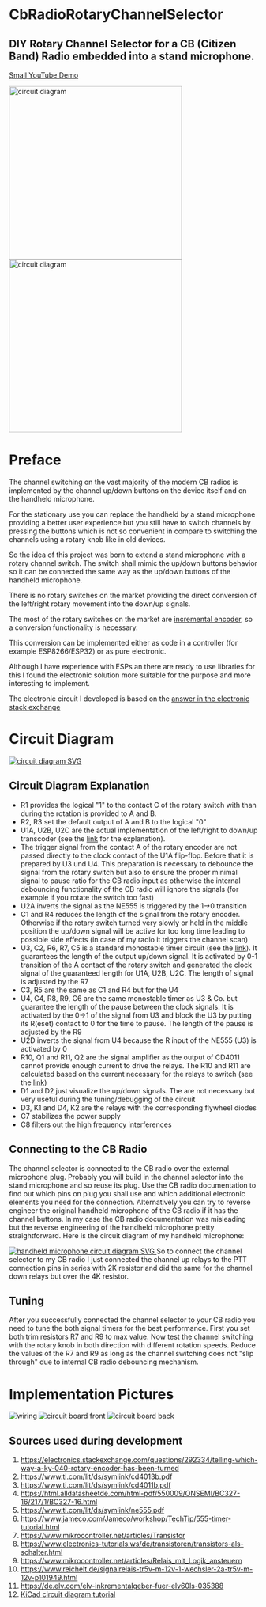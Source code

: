 # CbRadioRotaryChannelSelector
## DIY Rotary Channel Selector for a CB (Citizen Band) Radio embedded into a stand microphone.
[Small YouTube Demo](https://youtu.be/qo1N41HTzeY)

<img src="./stand_microphone.jpg" alt="circuit diagram" height="350" >
<img src="./rotary_switch.jpg" alt="circuit diagram" height="350" >


# Preface
The channel switching on the vast majority of the modern CB radios is implemented by the channel up/down buttons on the device itself and on the handheld microphone. 

For the stationary use you can replace the handheld by a stand microphone providing a better user experience but you still have to switch channels by pressing the buttons which is not so convenient in compare to switching the channels using a rotary knob like in old devices.

So the idea of this project was born to extend a stand microphone with a rotary channel switch. The switch shall mimic the up/down buttons behavior so it can be connected the same way as the up/down buttons of the handheld microphone.
 
There is no rotary switches on the market providing the direct conversion of the left/right rotary movement into the down/up signals.

The most of the rotary switches on the market are [incremental encoder](https://en.wikipedia.org/wiki/Incremental_encoder), so a conversion functionality is necessary.

This conversion can be implemented either as code in a controller (for example ESP8266/ESP32) or as pure electronic.

Although I have experience with ESPs an there are ready to use libraries for this I found the electronic solution more suitable for the purpose and more interesting to implement.

The electronic circuit I developed is based on the [answer in the electronic stack exchange](https://electronics.stackexchange.com/a/290684)

# Circuit Diagram
<a target="_blank" rel="noopener noreferrer" href="https://raw.githubusercontent.com/dimitri-rebrikov/CbRadioRotaryChannelSelector/main/circuit_diagram.svg">
    <img src="./circuit_diagram.svg" alt="circuit diagram SVG" >
</a>

## Circuit Diagram Explanation
- R1 provides the logical "1" to the contact C of the rotary switch with than during the rotation is provided to A and B.
- R2, R3 set the default output of A and B to the logical "0"
- U1A, U2B, U2C are the actual implementation of the left/right to down/up transcoder (see the [link](https://electronics.stackexchange.com/a/290684) for the explanation). 
- The trigger signal from the contact A of the rotary encoder are not passed directly to the clock contact of the U1A flip-flop. Before that it is prepared by U3 und U4. This preparation is necessary to debounce the signal from the rotary switch but also to ensure the proper minimal signal to pause ratio for the CB radio input as otherwise the internal debouncing functionality of the CB radio will ignore the signals (for example if you rotate the switch too fast) 
- U2A inverts the signal as the NE555 is triggered by the 1->0 transition
- C1 and R4 reduces the length of the signal from the rotary encoder. Otherwise if the rotary switch turned very slowly or held in the middle position the up/down signal will be active for too long time leading to possible side effects (in case of my radio it triggers the channel scan)
- U3, C2, R6, R7, C5 is a standard monostable timer circuit (see the [link](https://www.jameco.com/Jameco/workshop/TechTip/555-timer-tutorial.html)). It guarantees the length of the output up/down signal. It is activated by 0-1 transition of the A contact of the rotary switch and generated the clock signal of the guaranteed length for U1A, U2B, U2C. The length of signal is adjusted by the R7
- C3, R5 are the same as C1 and R4 but for the U4
- U4, C4, R8, R9, C6 are the same monostable timer as U3 & Co. but guarantee the length of the pause between the clock signals. It is activated by the 0->1 of the signal from U3 and block the U3 by putting its R(eset) contact to 0 for the time to pause. The length of the pause is adjusted by the R9 
- U2D inverts the signal from U4 because the R input of the NE555 (U3) is activated by 0
- R10, Q1 and R11, Q2 are the signal amplifier as the output of CD4011 cannot provide enough current to drive the relays. The R10 and R11 are calculated based on the current necessary for the relays to switch (see the [link](https://www.electronics-tutorials.ws/de/transistoren/transistors-als-schalter.html)) 
- D1 and D2 just visualize the up/down signals. The are not necessary but very useful during the tuning/debugging of the circuit
- D3, K1 and D4, K2 are the relays with the corresponding flywheel diodes
- C7 stabilizes the power supply
- C8 filters out the high frequency interferences

## Connecting to the CB Radio
The channel selector is connected to the CB radio over the external microphone plug.
Probably you will build in the channel selector into the stand microphone and so reuse its plug.
Use the CB radio documentation to find out which pins on plug you shall use and which additional electronic elements you need for the connection.
Alternatively you can try to reverse engineer the original handheld microphone of the CB radio if it has the channel buttons.
In my case the CB radio documentation was misleading but the reverse engineering of the handheld microphone pretty straightforward.
Here is the circuit diagram of my handheld microphone:

<a target="_blank" rel="noopener noreferrer" href="https://raw.githubusercontent.com/dimitri-rebrikov/CbRadioRotaryChannelSelector/main/handheld_microphone_vx-2412.svg">
    <img src="./handheld_microphone_vx-2412.svg" alt="handheld microphone circuit diagram SVG" >
</a>
So to connect the channel selector to my CB radio I just connected the channel up relays to the PTT connection pins in series with 2K resistor and did the same for the channel down relays but over the 4K resistor.

## Tuning
After you successfully connected the channel selector to your CB radio you need to tune the both signal timers for the best performance.
First you set both trim resistors R7 and R9 to max value.
Now test the channel switching with the rotary knob in both direction with different rotation speeds.
Reduce the values of the R7 and R9 as long as the channel switching does not "slip through" due to internal CB radio debouncing mechanism.

# Implementation Pictures
![wiring](wiring.jpg)
![circuit board front](circuit_board_front.jpg)
![circuit board back](circuit_board_back.jpg)

## Sources used during development
1. <https://electronics.stackexchange.com/questions/292334/telling-which-way-a-ky-040-rotary-encoder-has-been-turned>
2. <https://www.ti.com/lit/ds/symlink/cd4013b.pdf>
3. <https://www.ti.com/lit/ds/symlink/cd4011b.pdf>
4. <https://html.alldatasheetde.com/html-pdf/550009/ONSEMI/BC327-16/217/1/BC327-16.html>
5. <https://www.ti.com/lit/ds/symlink/ne555.pdf>
6. <https://www.jameco.com/Jameco/workshop/TechTip/555-timer-tutorial.html>
7. <https://www.mikrocontroller.net/articles/Transistor>
8. <https://www.electronics-tutorials.ws/de/transistoren/transistors-als-schalter.html>
9. <https://www.mikrocontroller.net/articles/Relais_mit_Logik_ansteuern>
10. <https://www.reichelt.de/signalrelais-tr5v-m-12v-1-wechsler-2a-tr5v-m-12v-p101949.html>
11. <https://de.elv.com/elv-inkrementalgeber-fuer-elv60ls-035388>
12. [KiCad circuit diagram tutorial](https://youtu.be/AHlyiWntAKU)

